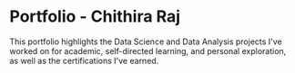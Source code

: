 # Portfolio - Chithira Raj

This portfolio highlights the Data Science and Data Analysis projects I've worked on for academic, self-directed learning, and personal exploration, as well as the certifications I've earned.
